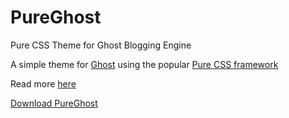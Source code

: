 PureGhost
=========

Pure CSS Theme for Ghost Blogging Engine

A simple theme for [Ghost](http://github.com/tryghost/ghost/) using the popular [Pure CSS framework](http://purecss.io)

Read more [here](http://blog.sujitagarwal.com/purecss-theme-for-ghost/)

[Download PureGhost](https://github.com/quadclicks/PureGhost/archive/master.zip)
